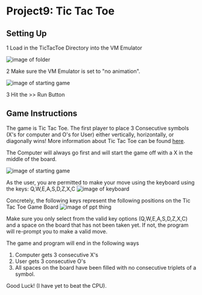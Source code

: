 # Project9: Tic Tac Toe

## Setting Up 
1 Load in the TicTacToe Directory into the VM Emulator

![image of folder](images/folder.png)

2 Make sure the VM Emulator is set to "no animation".

![image of starting game](images/load.png)

3 Hit the >> Run Button

## Game Instructions
The game is Tic Tac Toe. The first player to place 3 Consecutive symbols (X's for computer and O's for User) either
vertically, horizontally, or diagonally wins! More information about Tic Tac Toe can be found [here](https://en.wikipedia.org/wiki/Tic-tac-toe).


The Computer will always go first and will start the game off with a X in the middle of the board.

![image of starting game](images/start.png)


As the user, you are permitted to make your move using the keyboard using the keys: Q,W,E,A,S,D,Z,X,C
![image of keyboard](images/keyboard.png)


Concretely, the following keys represent the following positions on the Tic Tac Toe Game Board 
![image of ppt thing](images/moves.png)

Make sure you only select from the valid key options (Q,W,E,A,S,D,Z,X,C) and a space on the board that has 
not been taken yet. If not, the program will re-prompt you to make a valid move. 

The game and program will end in the following ways
1) Computer gets 3 consecutive X's
2) User gets 3 consecutive O's
3) All spaces on the board have been filled with no consecutive triplets of a symbol.

Good Luck! (I have yet to beat the CPU).